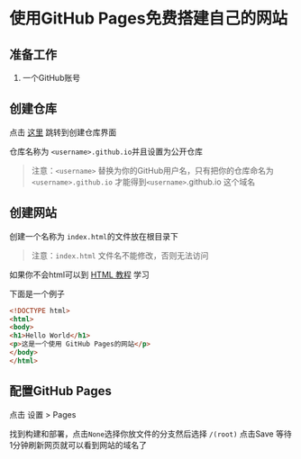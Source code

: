 <!--
 $ @Date: 2023-10-28 16:35:56
 $ @LastEditors: Please set LastEditors
 $ @LastEditTime: 2023-10-28 17:11:08
 $ @FilePath: \undefinedd:\VuePress\3\dochub\docs\course\list\2-GitHub-Pages.md
-->
# 使用GitHub Pages免费搭建自己的网站

## 准备工作
 1. 一个GitHub账号

## 创建仓库

点击 [这里](https://github.com/new) 跳转到创建仓库界面

仓库名称为 `<username>.github.io`并且设置为公开仓库

> 注意：`<username>` 替换为你的GitHub用户名，只有把你的仓库命名为`<username>.github.io` 才能得到`<username>`.github.io 这个域名

## 创建网站

创建一个名称为 `index.html`的文件放在根目录下

> 注意：`index.html` 文件名不能修改，否则无法访问

如果你不会html可以到 [HTML 教程](https://www.runoob.com/html/html-tutorial.html) 学习

下面是一个例子

```html
<!DOCTYPE html>
<html>
<body>
<h1>Hello World</h1>
<p>这是一个使用 GitHub Pages的网站</p>
</body>
</html>
```

## 配置GitHub Pages

点击 设置 > Pages 

找到构建和部署，点击`None`选择你放文件的分支然后选择 `/(root)` 点击Save 等待1分钟刷新网页就可以看到网站的域名了